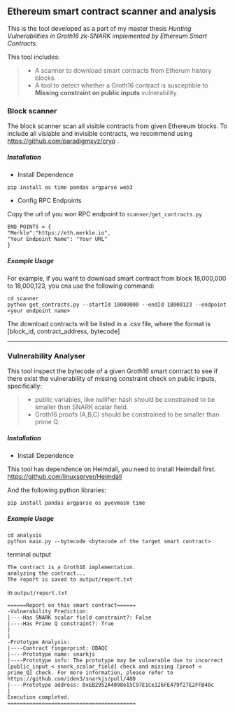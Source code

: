 ## Ethereum smart contract scanner and analysis

This is the tool developed as a part of my master thesis *Hunting Vulnerabilities in Groth16 zk-SNARK implemented by Ethereum Smart Contracts*. 

This tool includes:
> - A scanner to download smart contracts from Etherum history blocks.
> - A tool to detect whether a Groth16 contract is susceptible to **Missing constraint on public inputs** vulnerability.

### Block scanner
The block scanner scan all visible contracts from given Ethereum blocks. To include all visiable and invisible contracts, we recommend using https://github.com/paradigmxyz/cryo .


##### Installation
- Install Dependence
```
pip install os time pandas argparse web3
```
- Config RPC Endpoints

Copy the url of you won RPC endpoint to `scanner/get_contracts.py`
```
END_POINTS = {
"Merkle":"https://eth.merkle.io",
"Your Endpoint Name": "Your URL"
}
```
##### Example Usage
For example, if you want to download smart contract from block 18,000,000 to 18,000,123, you cna use the following command:
```
cd scanner
python get_contracts.py --startId 18000000 --endId 18000123 --endpoint <your endpoint name>
```
The download contracts will be listed in a .csv file, where the format is [block_id, contract_address, bytecode]

---

### Vulnerability Analyser
This tool inspect the bytecode of a given Groth16 smart contract to see if there exist the vulnerability of missing constraint check on public inputs, specifically:
> - public variables, like nullifier hash should be constrained to be smaller than SNARK scalar field.
> - Groth16 proofs (A,B,C) should be constrained to be smaller than prime Q.
##### Installation
- Install Dependence

This tool has dependence on Heimdall, you need to install Heimdall first. https://github.com/linuxserver/Heimdall

And the following python libraries:
```
pip install pandas argparse os pyevmasm time
```

##### Example Usage
```
cd analysis
python main.py --bytecode <bytecode of the target smart contract>
```
terminal output
```
The contract is a Groth16 implementation.
analyzing the contract...
The report is saved to output/report.txt
```
in `output/report.txt`
```
======Report on this smart contract======
-Vulnerability Prediction:
|----Has SNARK scalar field constraint?: False
|----Has Prime Q constraint?: True
|
|
-Prototype Analysis:
|----Contract fingerprint: QBAQC
|----Prototype name: snarkjs
|----Prototype info: The prototype may be vulnerable due to incorrect [public_input < snark_scalar_field] check and missing [proof < prime_Q] check. For more information, please refer to https://github.com/iden3/snarkjs/pull/480
|----Prototype address: 0xEB2952A4098e15C97E1Ce126FE479f27E2FFB40c
|
Execution completed.
=========================================
```